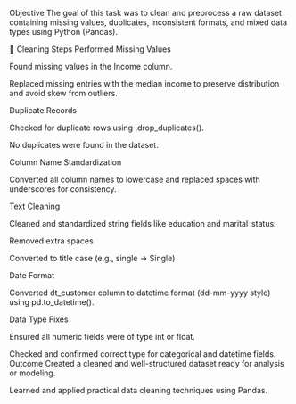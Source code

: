 Objective The goal of this task was to clean and preprocess a raw dataset containing missing values, duplicates, inconsistent formats, and mixed data types using Python (Pandas).

🧼 Cleaning Steps Performed Missing Values

Found missing values in the Income column.

Replaced missing entries with the median income to preserve distribution and avoid skew from outliers.

Duplicate Records

Checked for duplicate rows using .drop_duplicates().

No duplicates were found in the dataset.

Column Name Standardization

Converted all column names to lowercase and replaced spaces with underscores for consistency.

Text Cleaning

Cleaned and standardized string fields like education and marital_status:

Removed extra spaces

Converted to title case (e.g., single → Single)

Date Format

Converted dt_customer column to datetime format (dd-mm-yyyy style) using pd.to_datetime().

Data Type Fixes

Ensured all numeric fields were of type int or float.

Checked and confirmed correct type for categorical and datetime fields. Outcome Created a cleaned and well-structured dataset ready for analysis or modeling.

Learned and applied practical data cleaning techniques using Pandas.

